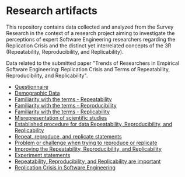 # Research artifacts

This repository contains data collected and analyzed from the Survey Research in the context of a research project aiming to investigate the perceptions of expert Software Engineering researchers regarding the Replication Crisis and the distinct yet interrelated concepts of the 3R (Repeatability, Reproducibility, and Replicability).

Data related to the submitted paper "Trends of Researchers in Empirical Software Engineering: Replication Crisis and Terms of Repeatability, Reproducibility, and Replicability".

- [Questionnaire](data/questionnaire.md)
- [Demographic Data](data/DemographicData.md)
- [Familiarity with the terms - Repeatability](data/FamiliaritywiththetermsRepeatability.md)
- [Familiarity with the terms - Reproducibility](data/FamiliaritywiththetermsReproducibility.md)
- [Familiarity with the terms - Replicability](data/FamiliaritywiththetermsReplicability.md)
- [Misrepresentation of scientific studies](data/Misrepresentationofscientificstudies.md)
- [Established procedure for data Repeatability, Reproducibility, and Replicability](data/EstablishedprocedurefordataRepeatabilityReproducibilityandReplicability.md)
- [Repeat, reproduce, and replicate statements](data/Repeatreproduceandreplicatestatements.md)
- [Problem or challenge when trying to reproduce or replicate](data/Problemorchallengewhentryingtoreproduceorreplicate.md)
- [Improving the Repeatability, Reproducibility, and Replicability](data/ImprovingtheRepeatabilityReproducibilityandReplicability.md)
- [Experiment statements](data/Experimentstatements.md)
- [Repeatability, Reproducibility, and Replicability are important](data/RepeatabilityReproducibilityandReplicabilityareimportant.md)
- [Replication Crisis in Software Engineering](data/ReplicationCrisisinSoftwareEngineering.md)

